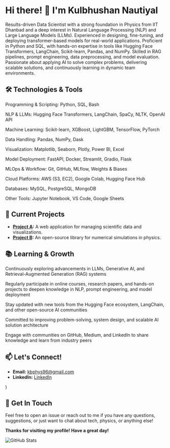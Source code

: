 # Hi there! 👋 I'm Kulbhushan Nautiyal

Results-driven Data Scientist with a strong foundation in Physics from IIT Dhanbad and a deep interest in Natural Language Processing (NLP) and Large Language Models (LLMs). Experienced in designing, fine-tuning, and deploying transformer-based models for real-world applications. Proficient in Python and SQL, with hands-on expertise in tools like Hugging Face Transformers, LangChain, Scikit-learn, Pandas, and NumPy. Skilled in RAG pipelines, prompt engineering, data preprocessing, and model evaluation. Passionate about applying AI to solve complex problems, delivering scalable solutions, and continuously learning in dynamic team environments.
## 🛠️ Technologies & Tools

Programming & Scripting: Python, SQL, Bash

NLP & LLMs: Hugging Face Transformers, LangChain, SpaCy, NLTK, OpenAI API

Machine Learning: Scikit-learn, XGBoost, LightGBM, TensorFlow, PyTorch

Data Handling: Pandas, NumPy, Dask

Visualization: Matplotlib, Seaborn, Plotly, Power BI, Excel

Model Deployment: FastAPI, Docker, Streamlit, Gradio, Flask

MLOps & Workflow: Git, GitHub, MLflow, Weights & Biases

Cloud Platforms: AWS (S3, EC2), Google Colab, Hugging Face Hub

Databases: MySQL, PostgreSQL, MongoDB

Other Tools: Jupyter Notebook, VS Code, Google Sheets


## 🔭 Current Projects

- **[Project A](https://github.com/kbphys96/project-a):** A web application for managing scientific data and visualizations.
- **[Project B](https://github.com/kbphys96/project-b):** An open-source library for numerical simulations in physics.

##  📚 Learning & Growth

Continuously exploring advancements in LLMs, Generative AI, and Retrieval-Augmented Generation (RAG) systems

Regularly participate in online courses, research papers, and hands-on projects to deepen knowledge in NLP, prompt engineering, and model deployment

Stay updated with new tools from the Hugging Face ecosystem, LangChain, and other open-source AI communities

Committed to improving problem-solving, system design, and scalable AI solution architecture

Engage with communities on GitHub, Medium, and LinkedIn to share knowledge and learn from industry peers

## 📫 Let's Connect!

- **Email:** [kbphys96@gmail.com](mailto:kbphys96@gmail.com)
- **LinkedIn:** [LinkedIn](https://www.linkedin.com/in/kulbhushan-nautiyal-518670308)

)


## 💬 Get In Touch

Feel free to open an issue or reach out to me if you have any questions, suggestions, or just want to chat about tech, physics, or anything else!

**Thanks for visiting my profile! Have a great day!**

![GitHub Stats](https://github-readme-stats.vercel.app/api?username=kbphys96&show_icons=true&theme=radical)
